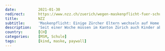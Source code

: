 ```yaml
---
date:          2021-01-30
redirect:      https://www.nzz.ch/zuerich/wegen-maskenpflicht-fuer-schueler-in-mehreren-zuercher-gemeinden-wechseln-eltern-auf-privatunterricht-ld.1599070
title:         NZZ
subtitle:      'Maskenpflicht: Einige Zürcher Eltern wechseln auf Home Schooling'
description:   'Seit einer Woche müssen im Kanton Zürich auch Kinder ab der vierten Klasse Maske tragen. Laut Volksschulamt sind die Reaktionen mehrheitlich positiv. Einige Eltern sehen die Massnahme aber kritisch – und werden aktiv.'
country:       [CH]
categories:    [MSM, Schule]
tags:          [kind, maske, paywall]
---
```

